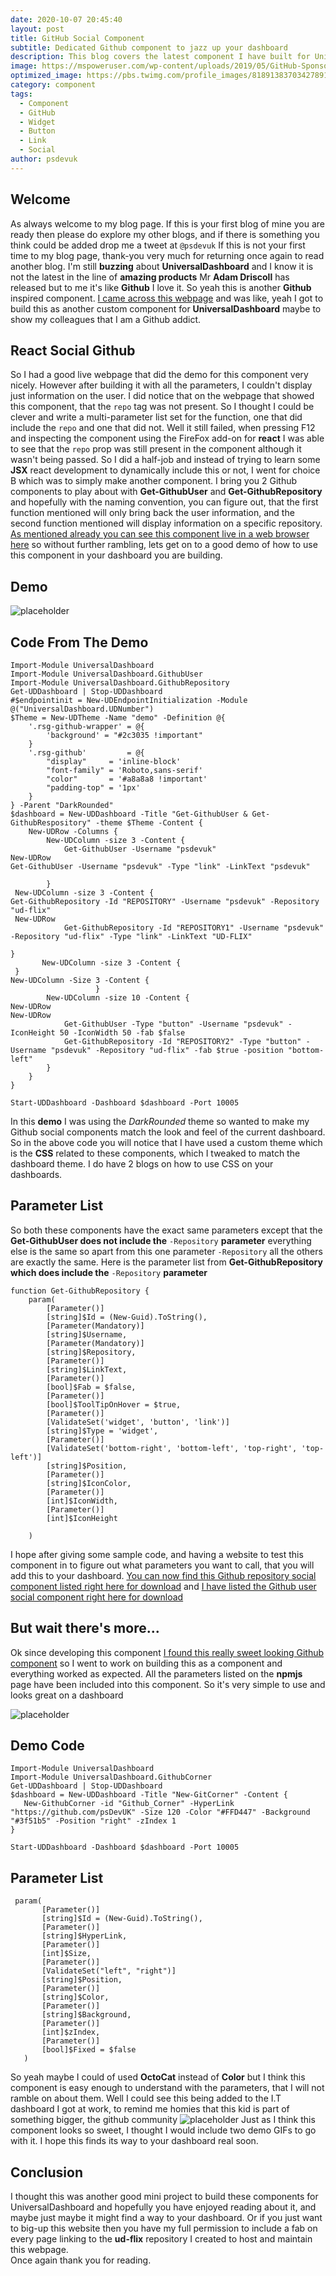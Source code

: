 ```yaml
---
date: 2020-10-07 20:45:40
layout: post
title: GitHub Social Component
subtitle: Dedicated Github component to jazz up your dashboard
description: This blog covers the latest component I have built for Universal Dashboard. The blog will cover this new component and how to it in your dashboard
image: https://mspoweruser.com/wp-content/uploads/2019/05/GitHub-Sponsors.jpg
optimized_image: https://pbs.twimg.com/profile_images/818913837034278913/E5R-Rwjp.jpg
category: component
tags:
  - Component
  - GitHub
  - Widget
  - Button
  - Link
  - Social
author: psdevuk
---
```


## Welcome

As always welcome to my blog page. If this is your first blog of mine you are ready then please do explore my other blogs, and if there is something you think could be added drop me a tweet at `@psdevuk`
 If this is not your first time to my blog page, thank-you very much for returning once again to read another blog. I'm still **buzzing** about **UniversalDashboard** and I know it is not the latest in the line of **amazing products** Mr **Adam Driscoll** has released but to me it's like **Github** I love it.
  So yeah this is another **Github** inspired component. [I came across this webpage](https://vandreleal.github.io/react-social-github/) and was like, yeah I got to build this as another custom component for **UniversalDashboard** maybe to show my colleagues that I am a Github addict.

## React Social Github

 So I had a good live webpage that did the demo for this component very nicely. However after building it with all the parameters, I couldn't display just information on the user. I did notice that on the webpage that showed this component, that the `repo` tag was not present. So I thought I could be clever and write a multi-parameter list set for the function, one that did include the `repo` and one that did not.  Well it still failed, when pressing F12 and inspecting the component using the FireFox add-on for **react** I was able to see that the `repo` prop was still present in the component although it wasn't being passed.  So I did a half-job and instead of trying to learn some **JSX** react development to dynamically include this or not, I went for choice B which was to simply make another component. 
  I bring you 2 Github components to play about with **Get-GithubUser** and **Get-GithubRepository** and hopefully with the naming convention, you can figure out, that the first function mentioned will only bring back the user information, and the second function mentioned will display information on a specific repository.
 [As mentioned already you can see this component live in a web browser here](https://vandreleal.github.io/react-social-github/) so without further rambling, lets get on to a good demo of how to use this component in your dashboard you are building.


## Demo

![placeholder](https://github.com/psDevUK/ud-flix/blob/master/assets/img/GitHubUser2.gif?raw=true "Component Demo")

## Code From The Demo

```
Import-Module UniversalDashboard
Import-Module UniversalDashboard.GithubUser
Import-Module UniversalDashboard.GithubRepository
Get-UDDashboard | Stop-UDDashboard
#$endpointinit = New-UDEndpointInitialization -Module @("UniversalDashboard.UDNumber")
$Theme = New-UDTheme -Name "demo" -Definition @{
    '.rsg-github-wrapper' = @{
        'background' = "#2c3035 !important"
    }
    '.rsg-github'         = @{
        "display"     = 'inline-block'
        "font-family" = 'Roboto,sans-serif'
        "color"       = '#a8a8a8 !important'
        "padding-top" = '1px'
    }
} -Parent "DarkRounded"
$dashboard = New-UDDashboard -Title "Get-GithubUser & Get-GithubRespository" -theme $Theme -Content {
    New-UDRow -Columns { 
        New-UDColumn -size 3 -Content {
            Get-GithubUser -Username "psdevuk"
New-UDRow            
Get-GithubUser -Username "psdevuk" -Type "link" -LinkText "psdevuk"

        }
 New-UDColumn -size 3 -Content {
Get-GithubRepository -Id "REPOSITORY" -Username "psdevuk" -Repository "ud-flix"
 New-UDRow
            Get-GithubRepository -Id "REPOSITORY1" -Username "psdevuk" -Repository "ud-flix" -Type "link" -LinkText "UD-FLIX"

}
       New-UDColumn -size 3 -Content {
 }
New-UDColumn -Size 3 -Content {           
                   }
        New-UDColumn -size 10 -Content {
New-UDRow
New-UDRow
            Get-GithubUser -Type "button" -Username "psdevuk" -IconHeight 50 -IconWidth 50 -fab $false
            Get-GithubRepository -Id "REPOSITORY2" -Type "button" -Username "psdevuk" -Repository "ud-flix" -fab $true -position "bottom-left"
        }
    }
}

Start-UDDashboard -Dashboard $dashboard -Port 10005
```

 In this **demo** I was using the *DarkRounded* theme so wanted to make my Github social components match the look and feel of the current dashboard. So in the above code you will notice that I have used a custom theme which is the **CSS** related to these components, which I tweaked to match the dashboard theme. I do have 2 blogs on how to use CSS on your dashboards. 

## Parameter List
 
  So both these components have the exact same parameters except that the **Get-GithubUser does not include the** `-Repository` **parameter** everything else is the same so apart from this one parameter `-Repository` all the others are exactly the same. Here is the parameter list from **Get-GithubRepository which does include the** `-Repository` **parameter**

```
function Get-GithubRepository {
    param(
        [Parameter()]
        [string]$Id = (New-Guid).ToString(),
        [Parameter(Mandatory)]
        [string]$Username,
        [Parameter(Mandatory)]
        [string]$Repository,
        [Parameter()]
        [string]$LinkText,
        [Parameter()]
        [bool]$Fab = $false,
        [Parameter()]
        [bool]$ToolTipOnHover = $true,
        [Parameter()]
        [ValidateSet('widget', 'button', 'link')]
        [string]$Type = 'widget',
        [Parameter()]
        [ValidateSet('bottom-right', 'bottom-left', 'top-right', 'top-left')]
        [string]$Position,
        [Parameter()]
        [string]$IconColor,
        [Parameter()]
        [int]$IconWidth,
        [Parameter()]
        [int]$IconHeight

    )
```

 I hope after giving some sample code, and having a website to test this component in to figure out what parameters you want to call, that you will add this to your dashboard. [You can now find this Github repository social component listed right here for download](https://marketplace.universaldashboard.io/Dashboard/UniversalDashboard.GithubRepository) and [I have listed the Github user social component right here for download](https://marketplace.universaldashboard.io/Dashboard/UniversalDashboard.GithubUser)
 
## But wait there's more...

 Ok since developing this component [I found this really sweet looking Github component](https://www.npmjs.com/package/@uiw/react-github-corners) so I went to work on building this as a component and everything worked as expected.  All the parameters listed on the **npmjs** page have been included into this component.  So it's very simple to use and looks great on a dashboard
 
 ![placeholder](https://github.com/psDevUK/ud-flix/blob/master/assets/img/GitHubCornerIcon.gif?raw=true "Component Demo")
 
 ## Demo Code 
 
 ```
 Import-Module UniversalDashboard
Import-Module UniversalDashboard.GithubCorner
Get-UDDashboard | Stop-UDDashboard
$dashboard = New-UDDashboard -Title "New-GitCorner" -Content {
    New-GithubCorner -id "Github_Corner" -HyperLink "https://github.com/psDevUK" -Size 120 -Color "#FFD447" -Background "#3f51b5" -Position "right" -zIndex 1
}

Start-UDDashboard -Dashboard $dashboard -Port 10005
 ```
 ## Parameter List
 
 ```
  param(
        [Parameter()]
        [string]$Id = (New-Guid).ToString(),
        [Parameter()]
        [string]$HyperLink,
        [Parameter()]
        [int]$Size,
        [Parameter()]
        [ValidateSet("left", "right")]
        [string]$Position,
        [Parameter()]
        [string]$Color,
        [Parameter()]
        [string]$Background,
        [Parameter()]
        [int]$zIndex,
        [Parameter()]
        [bool]$Fixed = $false
    )
 ```
 
   So yeah maybe I could of used **OctoCat** instead of **Color** but I think this component is easy enough to understand with the parameters, that I will not ramble on about them.  Well I could see this being added to the I.T dashboard I got at work, to remind me homies that this kid is part of something bigger, the github community
 ![placeholder](https://github.com/psDevUK/ud-flix/blob/master/assets/img/GitHub.gif?raw=true "Another Demo")
 Just as I think this component looks so sweet, I thought I would include two demo GIFs to go with it.  I hope this finds its way to your dashboard real soon.
 
## Conclusion

  I thought this was another good mini project to build these components for UniversalDashboard and hopefully you have enjoyed reading about it, and maybe just maybe it might find a way to your dashboard. Or if you just want to big-up this website then you have my full permission to include a fab on every page linking to the **ud-flix** repository I created to host and maintain this webpage.  
 Once again thank you for reading. 
